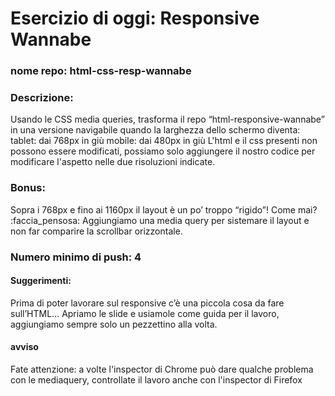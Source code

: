 # Esercizio di oggi: Responsive Wannabe

### nome repo: html-css-resp-wannabe

### Descrizione:
Usando le CSS media queries, trasforma il repo “html-responsive-wannabe” in una versione navigabile quando la larghezza dello schermo diventa:
tablet: dai 768px in giù
mobile: dai 480px in giù L'html e il css presenti non possono essere modificati, possiamo solo aggiungere il nostro codice per modificare l'aspetto nelle due risoluzioni indicate.

### Bonus: 
Sopra i 768px e fino ai 1160px il layout è un po’ troppo “rigido”! Come mai? :faccia_pensosa: Aggiungiamo una media query per sistemare il layout e non far comparire la scrollbar orizzontale.

### Numero minimo di push: 4

#### Suggerimenti:
Prima di poter lavorare sul responsive c’è una piccola cosa da fare sull’HTML…
Apriamo le slide e usiamole come guida per il lavoro, aggiungiamo sempre solo un pezzettino alla volta.

#### avviso
Fate attenzione: a volte l'inspector di Chrome può dare qualche problema con le mediaquery, controllate il lavoro anche con l'inspector di Firefox 